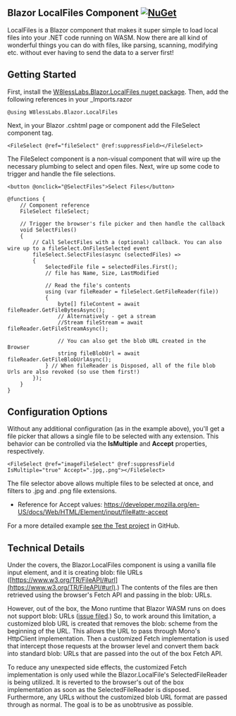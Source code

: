 ## Blazor LocalFiles Component [![NuGet](https://img.shields.io/nuget/v/W8lessLabs.Blazor.LocalFiles.svg)](https://www.nuget.org/packages/W8lessLabs.Blazor.LocalFiles/)

LocalFiles is a Blazor component that makes it super simple to load local files into your .NET code running on WASM.
Now there are all kind of wonderful things you can do with files, like parsing, scanning, modifying etc. without ever having to send the data to a server first!

## Getting Started

First, install the [W8lessLabs.Blazor.LocalFiles nuget package](https://www.nuget.org/packages/W8lessLabs.Blazor.LocalFiles).
Then, add the following references in your _Imports.razor

```
@using W8lessLabs.Blazor.LocalFiles
```
Next, in your Blazor .cshtml page or component add the FileSelect component tag.


```
<FileSelect @ref="fileSelect" @ref:suppressField></FileSelect>
```

The FileSelect component is a non-visual component that will wire up the necessary plumbing to select and open files. Next, wire up some code to trigger and handle the file selections.


```
<button @onclick="@SelectFiles">Select Files</button>

@functions {
    // Component reference
    FileSelect fileSelect;

    // Trigger the browser's file picker and then handle the callback
    void SelectFiles()
    {
        // Call SelectFiles with a (optional) callback. You can also wire up to a fileSelect.OnFilesSelected event
        fileSelect.SelectFiles(async (selectedFiles) =>
        {
            SelectedFile file = selectedFiles.First();
            // file has Name, Size, LastModified

            // Read the file's contents
            using (var fileReader = fileSelect.GetFileReader(file))
            {
                byte[] fileContent = await fileReader.GetFileBytesAsync();
                // Alternatively - get a stream
                //Stream fileStream = await fileReader.GetFileStreamAsync();

                // You can also get the blob URL created in the Browser
                string fileBlobUrl = await fileReader.GetFileBlobUrlAsync();
            } // When fileReader is Disposed, all of the file blob Urls are also revoked (so use them first!)
        });
    }
}
```
## Configuration Options
Without any additional configuration (as in the example above), you'll get a file picker that allows a single file to be selected with any extension. This behavior can be controlled via the **IsMultiple** and **Accept** properties, respectively.

```
<FileSelect @ref="imageFileSelect" @ref:suppressField IsMultiple="true" Accept=".jpg,.png"></FileSelect>
```
The file selector above allows multiple files to be selected at once, and filters to .jpg and .png file extensions.

- Reference for Accept values: https://developer.mozilla.org/en-US/docs/Web/HTML/Element/input/file#attr-accept

For a more detailed example [see the Test project](https://github.com/jburman/W8lessLabs.Blazor.LocalFiles/tree/master/test/Blazor.LocalFilesTest) in GitHub.


## Technical Details
Under the covers, the Blazor.LocalFiles component is using a vanilla file input element, and it is creating blob: file URLs ([https://www.w3.org/TR/FileAPI/#url](https://www.w3.org/TR/FileAPI/#url).) The contents of the files are then retrieved using the browser's Fetch API and passing in the blob: URLs.

However, out of the box, the Mono runtime that Blazor WASM runs on does not support blob: URLs ([issue filed](https://github.com/mono/mono/issues/11681).) So, to work around this limitation, a customized blob URL is created that removes the blob: scheme from the beginning of the URL. This allows the URL to pass through Mono's HttpClient implementation. Then a customized Fetch implementation is used that intercept those requests at the browser level and convert them back into standard blob: URLs that are passed into the out of the box Fetch API. 

To reduce any unexpected side effects, the customized Fetch implementation is only used while the Blazor.LocalFile's SelectedFileReader is being utilized. It is reverted to the browser's out of the box implementation as soon as the SelectedFileReader is disposed. Furthermore, any URLs without the customized blob URL format are passed through as normal. The goal is to be as unobtrusive as possible.
